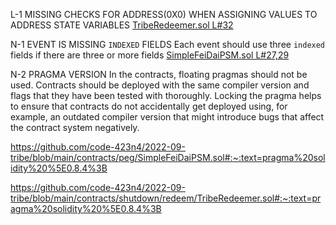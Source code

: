 L-1 MISSING CHECKS FOR ADDRESS(0X0) WHEN ASSIGNING VALUES TO ADDRESS STATE VARIABLES
[TribeRedeemer.sol L#32](https://github.com/code-423n4/2022-09-tribe/blob/main/contracts/shutdown/redeem/TribeRedeemer.sol#:~:text=redeemedToken%20%3D%20_redeemedToken%3B)

N-1 EVENT IS MISSING `INDEXED` FIELDS
Each event should use three `indexed` fields if there are three or more fields
[SimpleFeiDaiPSM.sol L#27,29](https://github.com/code-423n4/2022-09-tribe/blob/main/contracts/peg/SimpleFeiDaiPSM.sol#:~:text=event%20Redeem(,uint256%20amountFeiOut)%3B)

N-2 PRAGMA VERSION
In the contracts, floating pragmas should not be used. Contracts should be deployed with the same compiler version and flags that they have been tested with thoroughly. Locking the pragma helps to ensure that contracts do not accidentally get deployed using, for example, an outdated compiler version that might introduce bugs that affect the contract system negatively.

https://github.com/code-423n4/2022-09-tribe/blob/main/contracts/peg/SimpleFeiDaiPSM.sol#:~:text=pragma%20solidity%20%5E0.8.4%3B

https://github.com/code-423n4/2022-09-tribe/blob/main/contracts/shutdown/redeem/TribeRedeemer.sol#:~:text=pragma%20solidity%20%5E0.8.4%3B

